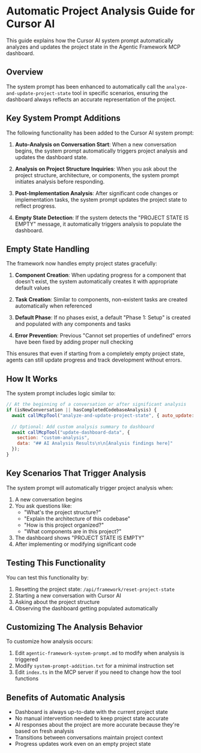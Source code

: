 # Automatic Project Analysis Guide for Cursor AI

This guide explains how the Cursor AI system prompt automatically analyzes and updates the project state in the Agentic Framework MCP dashboard.

## Overview

The system prompt has been enhanced to automatically call the `analyze-and-update-project-state` tool in specific scenarios, ensuring the dashboard always reflects an accurate representation of the project.

## Key System Prompt Additions

The following functionality has been added to the Cursor AI system prompt:

1. **Auto-Analysis on Conversation Start**: When a new conversation begins, the system prompt automatically triggers project analysis and updates the dashboard state.

2. **Analysis on Project Structure Inquiries**: When you ask about the project structure, architecture, or components, the system prompt initiates analysis before responding.

3. **Post-Implementation Analysis**: After significant code changes or implementation tasks, the system prompt updates the project state to reflect progress.

4. **Empty State Detection**: If the system detects the "PROJECT STATE IS EMPTY" message, it automatically triggers analysis to populate the dashboard.

## Empty State Handling

The framework now handles empty project states gracefully:

1. **Component Creation**: When updating progress for a component that doesn't exist, the system automatically creates it with appropriate default values
   
2. **Task Creation**: Similar to components, non-existent tasks are created automatically when referenced
   
3. **Default Phase**: If no phases exist, a default "Phase 1: Setup" is created and populated with any components and tasks
   
4. **Error Prevention**: Previous "Cannot set properties of undefined" errors have been fixed by adding proper null checking

This ensures that even if starting from a completely empty project state, agents can still update progress and track development without errors.

## How It Works

The system prompt includes logic similar to:

```javascript
// At the beginning of a conversation or after significant analysis
if (isNewConversation || hasCompletedCodebaseAnalysis) {
  await callMcpTool("analyze-and-update-project-state", { auto_update: true });
  
  // Optional: Add custom analysis summary to dashboard
  await callMcpTool("update-dashboard-data", { 
    section: "custom-analysis", 
    data: "## AI Analysis Results\n\n[Analysis findings here]" 
  });
}
```

## Key Scenarios That Trigger Analysis

The system prompt will automatically trigger project analysis when:

1. A new conversation begins
2. You ask questions like:
   - "What's the project structure?"
   - "Explain the architecture of this codebase"
   - "How is this project organized?"
   - "What components are in this project?"
3. The dashboard shows "PROJECT STATE IS EMPTY"
4. After implementing or modifying significant code

## Testing This Functionality

You can test this functionality by:

1. Resetting the project state: `/api/framework/reset-project-state`
2. Starting a new conversation with Cursor AI
3. Asking about the project structure
4. Observing the dashboard getting populated automatically

## Customizing The Analysis Behavior

To customize how analysis occurs:

1. Edit `agentic-framework-system-prompt.md` to modify when analysis is triggered
2. Modify `system-prompt-addition.txt` for a minimal instruction set
3. Edit `index.ts` in the MCP server if you need to change how the tool functions

## Benefits of Automatic Analysis

- Dashboard is always up-to-date with the current project state
- No manual intervention needed to keep project state accurate
- AI responses about the project are more accurate because they're based on fresh analysis
- Transitions between conversations maintain project context
- Progress updates work even on an empty project state 